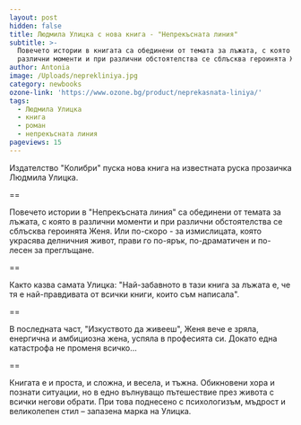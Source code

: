 ```yaml
---
layout: post
hidden: false
title: Людмила Улицка с нова книга - "Непрекъсната линия"
subtitle: >-
  Повечето истории в книгата са обединени от темата за лъжата, с която в
  различни моменти и при различни обстоятелства се сблъсква героинята Женя
author: Antonia
image: /Uploads/neprekliniya.jpg
category: newbooks
ozone-link: 'https://www.ozone.bg/product/neprekasnata-liniya/'
tags:
  - Людмила Улицка
  - книга
  - роман
  - непрекъсната линия
pageviews: 15
---
```

Издателство "Колибри" пуска нова книга на известната руска прозаичка Людмила Улицка.

\==

Повечето истории в "Непрекъсната линия" са обединени от темата за лъжата, с която в различни моменти и при различни обстоятелства се сблъсква героинята Женя. Или по-скоро - за измислицата, която украсява делничния живот, прави го по-ярък, по-драматичен и по-лесен за преглъщане. 

\==

Както казва самата Улицка: "Най-забавното в тази книга за лъжата е, че тя е най-правдивата от всички книги, които съм написала".

\==

В последната част, "Изкуството да живееш", Женя вече е зряла, енергична и амбициозна жена, успяла в професията си. Докато една катастрофа не променя всичко…

\==

Книгата е и проста, и сложна, и весела, и тъжна. Обикновени хора и познати ситуации, но в едно вълнуващо пътешествие през живота с всички негови обрати. При това поднесено с психологизъм, мъдрост и великолепен стил – запазена марка на Улицка.

